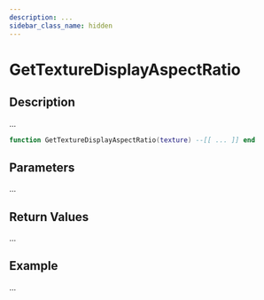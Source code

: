 ```yaml
---
description: ...
sidebar_class_name: hidden
---
```


# GetTextureDisplayAspectRatio

## Description

...

```lua
function GetTextureDisplayAspectRatio(texture) --[[ ... ]] end
```

## Parameters

...

## Return Values

...

## Example

...

